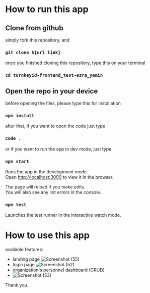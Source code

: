 # How to run this app

## Clone from github

simply fork this repository, and 
### `git clone ${url link}`

once you finished cloning this repository, type this on your terminal
### `cd turnkeyid-frontend_test-ezra_yamin`

## Open the repo in your device
before opening the files, please type this for installation
### `npm install`

after that, if you want to open the code just type
### `code .`
or if you want to run the app in dev mode, just type 
### `npm start`

Runs the app in the development mode.\
Open [http://localhost:3000](http://localhost:3000) to view it in the browser.

The page will reload if you make edits.\
You will also see any lint errors in the console.

### `npm test`
Launches the test runner in the interactive watch mode.

# How to use this app
available features:
- landing page
![Screenshot (55)](https://user-images.githubusercontent.com/73160378/123951153-55d0dc00-d959-11eb-85cf-b2f13a22b649.png)
- login page
![Screenshot (52)](https://user-images.githubusercontent.com/73160378/123950949-1904e500-d959-11eb-91c8-aa6423213d44.png)
- organization's personnel dashboard (CRUD)
- ![Screenshot (53)](https://user-images.githubusercontent.com/73160378/123950973-1d310280-d959-11eb-9f89-56b56df2f5a0.png)


Thank you.
